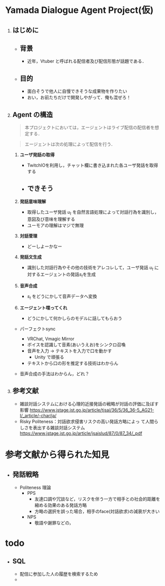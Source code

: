 # Yamada Dialogue Agent Project(仮)

1. ## はじめに
    - ## 背景
        - 近年，Vtuber と呼ばれる配信者及び配信形態が話題である．
        <!-- - 配信者と視聴者の間を埋める緩衝材として，助手を採用することは有効(?) -->
    - ## 目的

        - 面白そうで他人に自慢できそうな成果物を作りたい
        - おい，お前たちだけで開発しやがって．俺も混ぜろ！


1. ## Agent の構造
    > 本プロジェクトにおいては，エージェントはライブ配信の配信者を想定する．

    > エージェントは次の処理によって配信を行う．

    1. __ユーザ発話の取得__
        - TwitchIOを利用し，チャット欄に書き込まれた各ユーザ発話を取得する
        - ## できそう

    1. __発話意味理解__
        - 取得したユーザ発話 $u_t$ を自然言語処理によって対話行為を識別し，意図及び意味を理解する
        - ユーモアの理解はマジで無理
    
    1. __対話菅理__
        - どーしよーかなー

    1. __発話文生成__
        - 識別した対話行為やその他の技術をアレコレして，ユーザ発話 $u_t$ に対するエージェントの発話$s_t$を生成

    1. __音声合成__
        - $s_t$ をどうにかして音声データへ変換

    1. __エージェント喋ってくれ__
        - どうにかして何かしらのモデルに話してもらおう

    
    - パーフェクトsync
        - VRChat, Vmagic Mirror
        - ボイスを認識して音素(あいうえお)をシンクロ召喚
        - 音声を入力 -> テキストを入力で口を動かす
            - Unity で頑張る
        - テキストから口の形を推定する技術はわからん

    - 音声合成の手法はわからん，どれ？


1. ## 参考文献
    - 雑談対話システムにおける心理的近接発話の戦略が対話の評価に及ぼす影響
        https://www.jstage.jst.go.jp/article/tjsai/36/5/36_36-5_AG21-I/_article/-char/ja/
    - Risky Politeness：対話欲求侵害リスクの高い発話方略によっ て人間らしさを表出する雑談対話システム
        https://www.jstage.jst.go.jp/article/jsaislud/87/0/87_34/_pdf

# 参考文献から得られた知見
- ## 発話戦略
    - Politeness 理論
        - PPS
            - 友達口調や冗談など，リスクを伴う一方で相手との社会的距離を縮める効果のある発話方略
            - 方略の選択を誤った場合，相手のface(対話欲求)の減衰が大きい
        - NPS
            - 敬語や謝罪などの，

# todo
- ## SQL
    - 配信に参加した人の履歴を検索するため
    - 